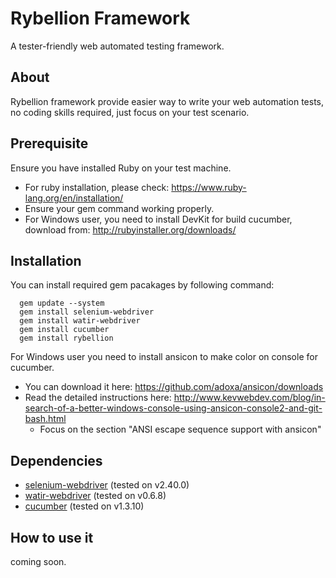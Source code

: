 Rybellion Framework
===================
A tester-friendly web automated testing framework.

About
-----
Rybellion framework provide easier way to write your web automation tests, no coding skills required, just focus on your test scenario.

Prerequisite
------------
Ensure you have installed Ruby on your test machine. 
* For ruby installation, please check: https://www.ruby-lang.org/en/installation/
* Ensure your gem command working properly.
* For Windows user, you need to install DevKit for build cucumber, download from: http://rubyinstaller.org/downloads/


Installation
------------
You can install required gem pacakages by following command:
```
  gem update --system
  gem install selenium-webdriver
  gem install watir-webdriver
  gem install cucumber
  gem install rybellion
```
For Windows user you need to install ansicon to make color on console for cucumber.
* You can download it here: https://github.com/adoxa/ansicon/downloads
* Read the detailed instructions here: http://www.kevwebdev.com/blog/in-search-of-a-better-windows-console-using-ansicon-console2-and-git-bash.html
    + Focus on the section "ANSI escape sequence support with ansicon"

Dependencies
------------
* [selenium-webdriver](http://rubygems.org/gems/selenium-webdriver) (tested on v2.40.0)
* [watir-webdriver](http://rubygems.org/gems/watir-webdriver) (tested on v0.6.8)
* [cucumber](http://rubygems.org/gems/cucumber) (tested on v1.3.10)

How to use it
-------------
coming soon.
